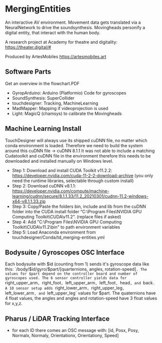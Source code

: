 # MergingEntities
An interactive AV environment. Movement data gets translated via a NeuralNetwork to drive the soundsynthesis. Movingheads personify a digital entity, that interact with the human body.

A research project at Academy for theatre and digitality: https://theater.digital/#

Produced by ArtesMobiles https://artesmobiles.art

## Software Parts
Get an overview in the flowchart.PDF
* GyropArduino: Arduino (Platformio) Code for gyroscopes
* SoundSynthesis: SuperCollider
* touchdesigner: Tracking, MachineLearning
* MadMapper: Mapping if videoprojection is used
* Light: MagicQ (chamsys) to calibrate the Movingheads

## Machine Learning Install
TouchDesigner will always use its shipped cuDNN file, no matter which conda environment is loaded. Therefore we need to build the system around this cuDNN file -> cuDNN 8.1.1
It was not able to include a matching Cudatoolkit and cuDNN file in the environment therefore this needs to be downloaded and installed manually on Windows level. 
* Step 1: Download and install CUDA Toolkit v11.2.2: https://developer.nvidia.com/cuda-11-2-2-download-archive (you only need the runtime libraries, selectable through custom install)
* Step 2: Download cuDNN v8.1.1: https://developer.nvidia.com/compute/machine-learning/cudnn/secure/8.1.1.33/11.2_20210301/cudnn-11.2-windows-x64-v8.1.1.33.zip
* Step 3: Copy/Paste the folders bin, include and lib from the cuDNN folder into the CUDA install folder “C:\Program Files\NVIDIA GPU Computing Toolkit\CUDA\v11.2”. (replace files if asked)
* Step 4: Add "C:\Program Files\NVIDIA GPU Computing Toolkit\CUDA\v11.2\bin" to path environment variables
* Step 5: Load Anaconda environment from touchdesigner/Conda/td_merging-entities.yml


## Bodysuite / Gyroscopes OSC Interface
Each bodysuite with $id (counting from 1) sends it's gyroscope data like this: `/body/$id/gyro/$part/[quarternions, angles, rotation-speed]`.
The values for $part depend on the controller board and number of gyroscopes used. The 6 sensor controller yields data for
`right_upper_arm`, `right_foot`, `left_upper_arm`, `left_foot`, `head`, and `back`.
A 10 sensor setup adds `right_lower_arm`, `right_upper_leg`, `left_lower_arm`, and `left_upper_leg` values for $part.
The quaternions have 4 float values, the angles and angles and rotation-speed have 3 float values for x,y,z.

## Pharus / LiDAR Tracking Interface
* for each ID there comes an OSC message with: [id, Posx, Posy, Normalx, Normaly, Orientationx, Orientationy, Speed]

